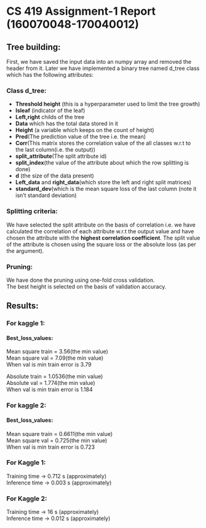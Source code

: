 # CS 419 Assignment-1 Report (160070048-170040012)

## Tree building:
First, we have saved the input data into an numpy array and removed the header from it.
Later we have implemented a binary tree named d_tree class which has the following attributes:

### Class d_tree:
* __Threshold height__ (this is a hyperparameter used to limit the tree growth)
* __Isleaf__ (indicator of the leaf)
* __Left,right__ childs of the tree
* __Data__ which has the total data stored in it
* __Height__ (a variable which keeps on the count of height)
* __Pred__(The prediction value of the tree i.e. the mean)
* __Corr__(This matrix stores the correlation value of the all classes w.r.t to the last column(i.e. the output))
* __split_attribute__(The split attribute id)
* __split_index__(the value of the attribute about which the row splitting is done)
* __d__ (the size of the data present)
* __Left_data__ and __right_data__(which store the left and right split matrices)
* __standard_dev__(which is the mean square loss of the last column (note it isn’t standard deviation)

### Splitting criteria:
We have selected the split attribute on the basis of correlation i.e. we have calculated the correlation of each attribute w.r.t the output value and have chosen the attribute with the __highest correlation coefficient__. 
The split value of the attribute is chosen using the square loss or the absolute loss (as per the argument).


### Pruning:
We have done the pruning using one-fold cross validation.\
The best height is selected on the basis of validation accuracy.


## Results:
### For kaggle 1:

#### Best_loss_values:
Mean square train = 3.56(the min value)\
Mean square val = 7.09(the min value)\
When val is min train error is 3.79

Absolute train = 1.0536(the min value)\
Absolute val =  1.774(the min value)\
When val is min train error is 1.184

### For kaggle 2:

#### Best_loss_values:
Mean square train = 0.6611(the min value)\
Mean square val = 0.725(the min value)\
When val is min train error is 0.723


### For Kaggle 1:

Training time -> 0.712 s  (approximately)\
Inference time ->  0.003 s  (approximately)

### For Kaggle 2:

Training time -> 16 s (approximately)\
Inference time ->  0.012 s (approximately)
